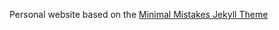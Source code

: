 Personal website based on the [Minimal Mistakes Jekyll Theme](https://github.com/mmistakes/minimal-mistakes)